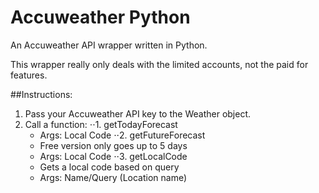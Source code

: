 # Accuweather Python
An Accuweather API wrapper written in Python.

This wrapper really only deals with the limited accounts, not the paid for features.

##Instructions:
1. Pass your Accuweather API key to the Weather object.
2. Call a function:
  ⋅⋅1. getTodayForecast
    - Args: Local Code
  ⋅⋅2. getFutureForecast
    - Free version only goes up to 5 days
    - Args: Local Code
  ⋅⋅3. getLocalCode
    - Gets a local code based on query
    - Args: Name/Query (Location name)
    
